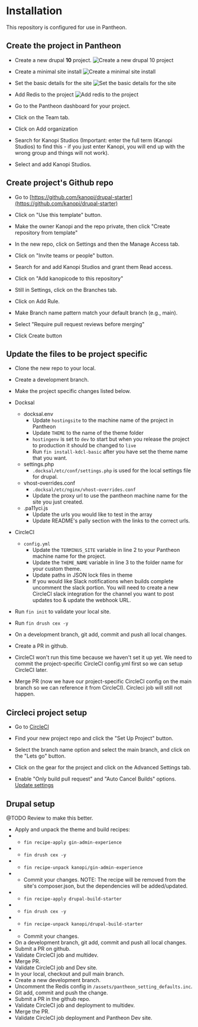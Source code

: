 # Installation

This repository is configured for use in Pantheon.

## Create the project in Pantheon

* Create a new drupal **10** project.
![Create a new drupal 10 project](https://github.com/kanopi/drupal-starter/assets/7685811/a1926875-951d-473a-bf0f-146abf3ad1eb)

* Create a minimal site install
  ![Create a minimal site install](https://user-images.githubusercontent.com/1062456/130299368-effbdab3-87ec-435b-812a-cb5d50b1c430.png)

* Set the basic details for the site
  ![Set the basic details for the site](https://user-images.githubusercontent.com/1062456/130299369-e102b080-f94b-45ce-a706-08392e075c1a.png)

* Add Redis to the project
![Add redis to the project](https://user-images.githubusercontent.com/1062456/130299370-1e5564db-73dc-4ade-b086-5b7af27d7608.png)

* Go to the Pantheon dashboard for your project.

* Click on the Team tab.

* Click on Add organization

* Search for Kanopi Studios (Important: enter the full term (Kanopi Studios) to
find this - if you just enter Kanopi, you will end up with the wrong group and
things will not work).

* Select and add Kanopi Studios.


## Create project's Github repo
* Go to [https://github.com/kanopi/drupal-starter](https://github.com/kanopi/drupal-starter)

* Click on "Use this template" button.

* Make the owner Kanopi and the repo private, then click "Create repository from
 template"

* In the new repo, click on Settings and then the Manage Access tab.

* Click on "Invite teams or people" button.

* Search for and add Kanopi Studios and grant them Read access.

* Click on "Add kanopicode to this repository"

* Still in Settings, click on the Branches tab.

* Click on Add Rule.

* Make Branch name pattern match your default branch (e.g., main).

* Select "Require pull request reviews before merging"

* Click Create button

## Update the files to be project specific

* Clone the new repo to your local.

* Create a development branch.

* Make the project specific changes listed below.

* Docksal
    * docksal.env
        * Update `hostingsite` to the machine name of the project in Pantheon
        * Update `THEME` to the name of the theme folder
        * `hostingenv` is set to `dev` to start but when you release the
        project to production it should be changed to `live`
        * Run `fin install-kdcl-basic` after you have set the
        theme name that you want.
    * settings.php
        * `.docksal/etc/conf/settings.php` is used for
        the local settings file for drupal.
    * vhost-overrides.conf
        * `.docksal/etc/nginx/vhost-overrides.conf`
        * Update the proxy url to use the pantheon machine name
         for the site you just created.
    * .pa11yci.js
        * Update the urls you would like to test in the array
        * Update README's pally section with the links to the correct urls.
* CircleCI
    * `config.yml`
        * Update the `TERMINUS_SITE` variable in line 2
        to your Pantheon machine name for the project.
        * Update the `THEME_NAME` variable in line 3
        to the folder name for your custom theme.
        * Update paths in JSON lock files in theme
        * If you would like Slack notifications when builds complete
        uncomment the slack portion.
        You will need to create a new CircleCI slack integration
        for the channel you want to post updates too & update the webhook URL.

* Run `fin init` to validate your local site.

* Run `fin drush cex -y`

* On a development branch, git add, commit and push all local changes.

* Create a PR in github.

* CircleCI won't run this time because we haven't set it up yet.
We need to commit the project-specific CircleCI config.yml first so we can setup
 CircleCI later.

* Merge PR (now we have our project-specific CircleCI config
on the main branch so we can reference it from CircleCI).
Circleci job will still not happen.

## Circleci project setup

* Go to
[CircleCI](https://app.CircleCI.com/projects/project-dashboard/github/kanopi/)

* Find your new project repo and click the "Set Up Project" button.

* Select the branch name option and select the main branch,
 and click on the "Lets go" button.

* Click on the gear for the project and click on the Advanced Settings tab.

* Enable "Only build pull request" and "Auto Cancel Builds" options.
[Update settings](https://user-images.githubusercontent.com/1062456/130299362-9c04c3e2-e59a-4e73-8dfa-816d8d5316f4.png)

## Drupal setup

@TODO Review to make this better.

* Apply and unpack the theme and build recipes:
* * `fin recipe-apply gin-admin-experience`
* * `fin drush cex -y`
* * `fin recipe-unpack kanopi/gin-admin-experience`
* * Commit your changes. NOTE: The recipe will be removed from the site's
composer.json, but the dependencies will be added/updated.
* * `fin recipe-apply drupal-build-starter`
* * `fin drush cex -y`
* * `fin recipe-unpack kanopi/drupal-build-starter`
* * Commit your changes.
* On a development branch, git add, commit and push all local changes.
* Submit a PR on github.
* Validate CircleCI job and multidev.
* Merge PR.
* Validate CircleCI job and Dev site.
* In your local, checkout and pull main branch.
* Create a new development branch.
* Uncomment the Redis config in `/assets/pantheon_setting_defaults.inc`.
* Git add, commit and push the change.
* Submit a PR in the github repo.
* Validate CircleCI job and deployment to multidev.
* Merge the PR.
* Validate CircleCI job deployment and Pantheon Dev site.
